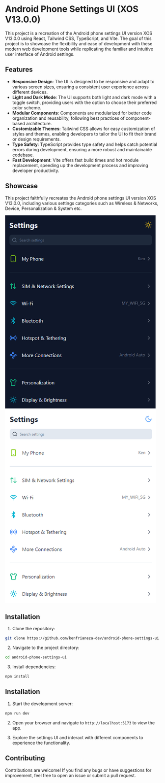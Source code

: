 # Android Phone Settings UI (XOS V13.0.0)

This project is a recreation of the Android phone settings UI version XOS V13.0.0 using React, Tailwind CSS, TypeScript, and Vite. The goal of this project is to showcase the flexibility and ease of development with these modern web development tools while replicating the familiar and intuitive user interface of Android settings.

## Features

- **Responsive Design**: The UI is designed to be responsive and adapt to various screen sizes, ensuring a consistent user experience across different devices.
- **Light and Dark Mode**: The UI supports both light and dark mode with a toggle switch, providing users with the option to choose their preferred color scheme.
- **Modular Components**: Components are modularized for better code organization and reusability, following best practices of component-based architecture.
- **Customizable Themes**: Tailwind CSS allows for easy customization of styles and themes, enabling developers to tailor the UI to fit their brand or design requirements.
- **Type Safety**: TypeScript provides type safety and helps catch potential errors during development, ensuring a more robust and maintainable codebase.
- **Fast Development**: Vite offers fast build times and hot module replacement, speeding up the development process and improving developer productivity.

## Showcase

This project faithfully recreates the Android phone settings UI version XOS V13.0.0, including various settings categories such as Wireless & Networks, Device, Personalization & System etc.

![Dark Mode](/public/dark-mode.png)
![Light Mode](/public/light-mode.png)

## Installation

1. Clone the repository:

```bash
git clone https://github.com/kenfrianeza-dev/android-phone-settings-ui.git
```

2. Navigate to the project directory:

```bash
cd android-phone-settings-ui
```

3. Install dependencies:

```bash
npm install
```

## Installation

1. Start the development server:

```bash
npm run dev
```

2. Open your browser and navigate to `http://localhost:5173` to view the app.

3. Explore the settings UI and interact with different components to experience the functionality.

## Contributing

Contributions are welcome! If you find any bugs or have suggestions for improvement, feel free to open an issue or submit a pull request.
